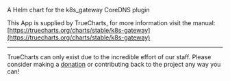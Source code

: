 A Helm chart for the k8s_gateway CoreDNS plugin

This App is supplied by TrueCharts, for more information visit the manual: [https://truecharts.org/charts/stable/k8s-gateway](https://truecharts.org/charts/stable/k8s-gateway)

---

TrueCharts can only exist due to the incredible effort of our staff.
Please consider making a [donation](https://truecharts.org/sponsor) or contributing back to the project any way you can!

